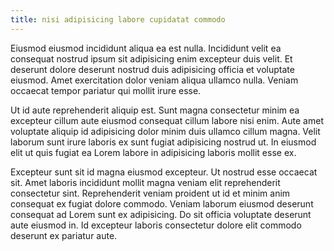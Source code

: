```yaml
---
title: nisi adipisicing labore cupidatat commodo
---
```


Eiusmod eiusmod incididunt aliqua ea est nulla. Incididunt velit ea consequat nostrud ipsum sit adipisicing enim excepteur duis velit. Et deserunt dolore deserunt nostrud duis adipisicing officia et voluptate eiusmod. Amet exercitation dolor veniam aliqua ullamco nulla. Veniam occaecat tempor pariatur qui mollit irure esse.

Ut id aute reprehenderit aliquip est. Sunt magna consectetur minim ea excepteur cillum aute eiusmod consequat cillum labore nisi enim. Aute amet voluptate aliquip id adipisicing dolor minim duis ullamco cillum magna. Velit laborum sunt irure laboris ex sunt fugiat adipisicing nostrud ut. In eiusmod elit ut quis fugiat ea Lorem labore in adipisicing laboris mollit esse ex.

Excepteur sunt sit id magna eiusmod excepteur. Ut nostrud esse occaecat sit. Amet laboris incididunt mollit magna veniam elit reprehenderit consectetur sint. Reprehenderit veniam proident ut id et minim anim consequat ex fugiat dolore commodo. Veniam laborum eiusmod deserunt consequat ad Lorem sunt ex adipisicing. Do sit officia voluptate deserunt aute eiusmod in. Id excepteur laboris consectetur dolore elit commodo deserunt ex pariatur aute.
